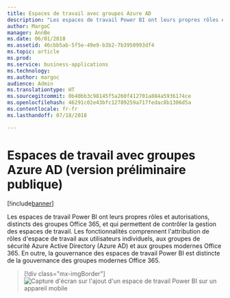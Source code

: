 ```yaml
---
title: Espaces de travail avec groupes Azure AD
description: "Les espaces de travail Power BI ont leurs propres rôles et autorisations, distincts des groupes Office 365, et qui permettent de contrôler la gestion des espaces de travail."
author: MargoC
manager: AnnBe
ms.date: 06/01/2018
ms.assetid: 46cbb5ab-5f5e-49e9-b3b2-7b3950993df4
ms.topic: article
ms.prod: 
ms.service: business-applications
ms.technology: 
ms.author: margoc
audience: Admin
ms.translationtype: HT
ms.sourcegitcommit: 0b40bb3c98145f5a260f412701a884a5936174ce
ms.openlocfilehash: 46291c02e43bfc12789259a717fedac8b1306d5a
ms.contentlocale: fr-fr
ms.lasthandoff: 07/18/2018

---
```

# <a name="workspaces-with-azure-ad-groups-public-preview"></a>Espaces de travail avec groupes Azure AD (version préliminaire publique)

[!include[banner](../../../includes/banner.md)]

Les espaces de travail Power BI ont leurs propres rôles et autorisations, distincts des groupes Office 365, et qui permettent de contrôler la gestion des espaces de travail.
Les fonctionnalités comprennent l'attribution de rôles d'espace de travail aux utilisateurs individuels, aux groupes de sécurité Azure Active Directory (Azure AD) et aux groupes modernes Office 365. En outre, la gouvernance des espaces de travail Power BI est distincte de la gouvernance des groupes modernes Office 365.

> [!div class="mx-imgBorder"] 
> ![Capture d'écran sur l'ajout d'un espace de travail Power BI sur un appareil mobile](media/workspaces-azure-ad-groups-1.png "Capture d'écran sur l'ajout d'un espace de travail Power BI sur un appareil mobile")

